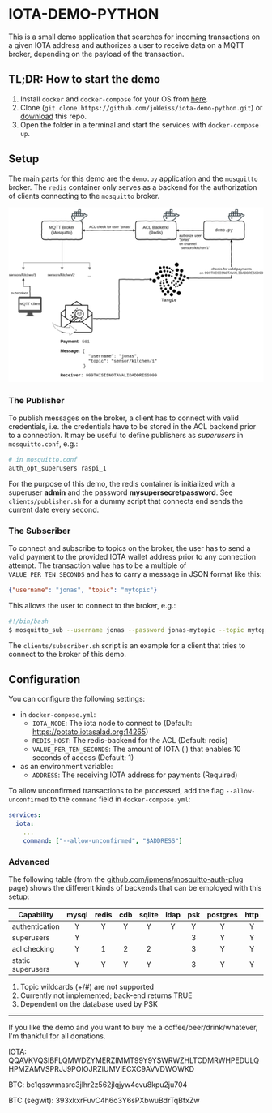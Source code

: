# IOTA-DEMO-PYTHON

This is a small demo application that searches for incoming transactions on a
given IOTA address and authorizes a user to receive data on a MQTT broker,
depending on the payload of the transaction.

## TL;DR: How to start the demo

1. Install `docker` and `docker-compose` for your OS from [here](https://docs.docker.com/compose/install/).
2. Clone (`git clone https://github.com/joWeiss/iota-demo-python.git`) or
   [download](https://github.com/joWeiss/iota-demo-python/archive/master.zip) this repo.
3. Open the folder in a terminal and start the services with `docker-compose up`.

## Setup

The main parts for this demo are the `demo.py` application and the `mosquitto`
broker. The `redis` container only serves as a backend for the authorization of
clients connecting to the `mosquitto` broker.

![Demo](./iota-demo.png)

### The Publisher

To publish messages on the broker, a client has to connect with valid credentials, i.e. the credentials have to be
stored in the ACL backend prior to a connection. It may be useful to define publishers as _superusers_ in
`mosquitto.conf`, e.g.:

```bash
# in mosquitto.conf
auth_opt_superusers raspi_1
```

For the purpose of this demo, the redis container is initialized with a superuser **admin** and the password
**mysupersecretpassword**. See `clients/publisher.sh` for a dummy script that connects end sends the current date every
second.

### The Subscriber

To connect and subscribe to topics on the broker, the user has to send a valid payment to the provided IOTA wallet
address prior to any connection attempt. The transaction value has to be a multiple of `VALUE_PER_TEN_SECONDS` and has
to carry a message in JSON format like this:

```json
{"username": "jonas", "topic": "mytopic"}
```

This allows the user to connect to the broker, e.g.:

```bash
#!/bin/bash
$ mosquitto_sub --username jonas --password jonas-mytopic --topic mytopic
```

The `clients/subscriber.sh` script is an example for a client that tries to connect to the broker of this demo.

## Configuration

You can configure the following settings:

- in `docker-compose.yml`:
    - `IOTA_NODE`: The iota node to connect to (Default: https://potato.iotasalad.org:14265)
    - `REDIS_HOST`: The redis-backend for the ACL (Default: redis)
    - `VALUE_PER_TEN_SECONDS`: The amount of IOTA (i) that enables 10 seconds of access (Default: 1)
- as an environment variable:
    - `ADDRESS`: The receiving IOTA address for payments (Required)

To allow unconfirmed transactions to be processed, add the flag `--allow-unconfirmed` to the `command` field in `docker-compose.yml`:

```yml
services:
  iota:
    ...
    command: ["--allow-unconfirmed", "$ADDRESS"]
```

### Advanced

The following table (from the [github.com/jpmens/mosquitto-auth-plug] page) shows the different kinds of backends that
can be employed with this setup:

[github.com/jpmens/mosquitto-auth-plug]: https://github.com/jpmens/mosquitto-auth-plug#introduction

| Capability                 | mysql | redis | cdb   | sqlite | ldap | psk | postgres | http | jwt | MongoDB | Files |
| -------------------------- | :---: | :---: | :---: | :---:  | :-:  | :-: | :------: | :--: | :-: | :-----: | :----:
| authentication             |   Y   |   Y   |   Y   |   Y    |  Y   |  Y  |    Y     |  Y   |  Y  |  Y      | Y
| superusers                 |   Y   |       |       |        |      |  3  |    Y     |  Y   |  Y  |  Y      | N
| acl checking               |   Y   |   1   |   2   |   2    |      |  3  |    Y     |  Y   |  Y  |  Y      | Y
| static superusers          |   Y   |   Y   |   Y   |   Y    |      |  3  |    Y     |  Y   |  Y  |  Y      | Y

 1. Topic wildcards (+/#) are not supported
 2. Currently not implemented; back-end returns TRUE
 3. Dependent on the database used by PSK

---

If you like the demo and you want to buy me a coffee/beer/drink/whatever, I'm thankful for all donations.

IOTA: QQAVKVQSIBFLQMWDZYMERZIMMT99Y9YSWRWZHLTCDMRWHPEDULQHPMZAMVSPRJJ9POIOJRZIUMVIECXC9AVVDWOWKD

BTC: bc1qsswmasrc3jlhr2z562jlqjyw4cvu8kpu2ju704

BTC (segwit): 393xkxrFuvC4h6o3Y6sPXbwuBdrTqBfxZw

